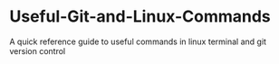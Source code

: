 # Useful-Git-and-Linux-Commands
A quick reference guide to useful commands in linux terminal and git version control
